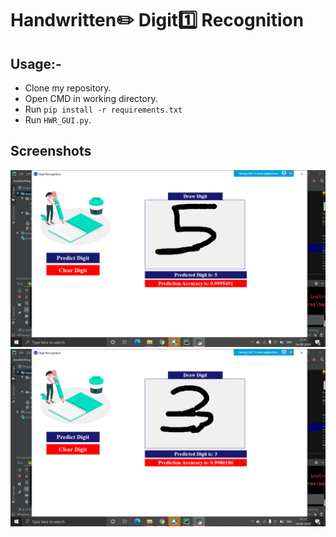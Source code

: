 # Handwritten✏️ Digit1️⃣ Recognition

## Usage:-

- Clone my repository.
- Open CMD in working directory.
- Run `pip install -r requirements.txt`
- Run `HWR_GUI.py`.

## Screenshots
 ![Imahe 1](https://github.com/theBhavyaaggarwal81/Handwritten_Digit_Recognition_MINIST/blob/main/Screenshot%20(49).png)
 ![Imahe 2](https://github.com/theBhavyaaggarwal81/Handwritten_Digit_Recognition_MINIST/blob/main/Screenshot%20(50).png)
